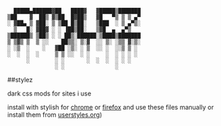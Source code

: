 ```
  █████▄██████▓██   ████▓   ▓█████▒███████ 
▒██    ▓  ██▒ ▓▒██  █▓██▒   ▓█   ▀▒ ▒ ▒ ▄▀ 
░ ▓██▄ ▒ ▓██░ ▒ ▒██ █▒██░   ▒███  ░ ▒ ▄▀▒░ 
  ▒   █░ ▓██▓ ░ ░ ▐██▒██░   ▒▓█  ▄  ▄▀▒    
▒██████▒ ▒██▒ ░ ░ ██▒░██████░▒████▒███████ 
▒ ▒▓▒ ▒  ▒ ░░    ██▒▒░ ▒░▓  ░░ ▒░ ░▒▒ ▓░▒░ 
░ ░▒  ░    ░   ▓██ ░▒░ ░ ▒  ░░ ░  ░░▒ ▒ ░  
░  ░  ░  ░     ▒ ▒ ░░  ░ ░     ░  ░ ░ ░ ░  
      ░        ░ ░       ░  ░  ░  ░ ░ ░    
               ░ ░                ░        
```

##stylez

dark css mods for sites i use

install with stylish for [chrome](https://goo.gl/DRnFhQ) or [firefox](https://addons.mozilla.org/en-US/firefox/addon/stylish/?src=external-userstyleshome) and use these files manually or install them from [userstyles.org](https://userstyles.org/users/295859))
